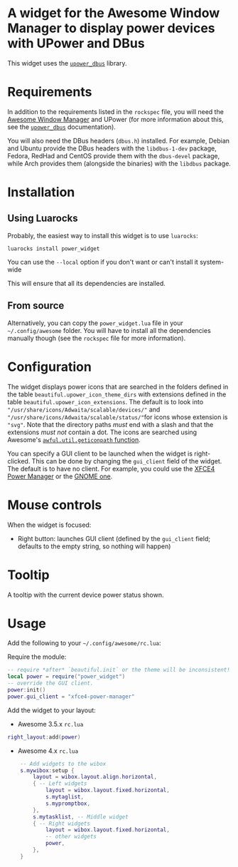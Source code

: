 # A widget for the Awesome Window Manager to display power devices with UPower and DBus

This widget uses the
[`upower_dbus`](https://luarocks.org/modules/stefano-m/upower_dbus)
library.

# Requirements

In addition to the requirements listed in the `rockspec` file, you will need
the [Awesome Window Manager](https://awesomewm.org)
and UPower (for more information about this, see the
[`upower_dbus`](https://luarocks.org/modules/stefano-m/upower_dbus)
documentation).

You will also need the DBus headers (`dbus.h`) installed.
For example, Debian and Ubuntu provide the DBus headers with the `libdbus-1-dev`
package, Fedora, RedHad and CentOS provide them with the `dbus-devel` package,
while Arch provides them (alongside the binaries) with the `libdbus` package.

# Installation

## Using Luarocks

Probably, the easiest way to install this widget is to use `luarocks`:

    luarocks install power_widget

You can use the `--local` option if you don't want or can't install
it system-wide

This will ensure that all its dependencies are installed.

## From source

Alternatively, you can copy the `power_widget.lua` file in your
`~/.config/awesome` folder. You will have to install all the dependencies
manually though (see the `rockspec` file for more information).

# Configuration

The widget displays power icons that are searched in the folders defined
in the table `beautiful.upower_icon_theme_dirs` with extensions defined
in the table `beautiful.upower_icon_extensions`.
The default is to look into `"/usr/share/icons/Adwaita/scalable/devices/"`
and  `"/usr/share/icons/Adwaita/scalable/status/"`for
icons whose extension is `"svg"`. Note that the directory paths *must* end
with a slash and that the extensions *must not* contain a dot.
The icons are searched using Awesome's
[`awful.util.geticonpath` function](https://awesomewm.org/doc/api/modules/awful.util.html#geticonpath).

You can specify a GUI client to be launched when the widget is right-clicked.
This can be done by changing the `gui_client` field of the widget. The default
is to have no client. For example, you could use the [XFCE4 Power Manager](http://goodies.xfce.org/projects/applications/xfce4-power-manager)
or the [GNOME one](https://projects.gnome.org/gnome-power-manager/).

# Mouse controls

When the widget is focused:

* Right button: launches GUI client (defined by the `gui_client` field; defaults to the empty string, so nothing will happen)

# Tooltip

A tooltip with the current device power status shown.

# Usage

Add the following to your `~/.config/awesome/rc.lua`:

Require the module:

```lua
-- require *after* `beautiful.init` or the theme will be inconsistent!
local power = require("power_widget")
-- override the GUI client.
power:init()
power.gui_client = "xfce4-power-manager"
```

Add the widget to your layout:

* Awesome 3.5.x `rc.lua`

```lua
right_layout:add(power)
```

* Awesome 4.x `rc.lua`

```lua
    -- Add widgets to the wibox
    s.mywibox:setup {
        layout = wibox.layout.align.horizontal,
        { -- Left widgets
            layout = wibox.layout.fixed.horizontal,
            s.mytaglist,
            s.mypromptbox,
        },
        s.mytasklist, -- Middle widget
        { -- Right widgets
            layout = wibox.layout.fixed.horizontal,
            -- other widgets
            power,
        },
    }
```
